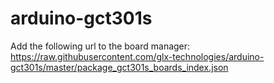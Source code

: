 # arduino-gct301s


Add the following url to the board manager:
https://raw.githubusercontent.com/glx-technologies/arduino-gct301s/master/package_gct301s_boards_index.json
